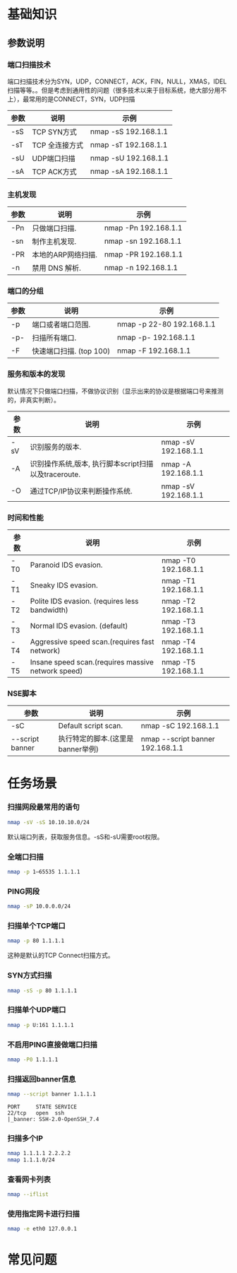 # 基础知识

## 参数说明
### 端口扫描技术
端口扫描技术分为SYN，UDP，CONNECT，ACK，FIN，NULL，XMAS，IDEL扫描等等。。但是考虑到通用性的问题（很多技术以来于目标系统，绝大部分用不上），最常用的是CONNECT，SYN，UDP扫描

| 参数 | 说明 | 示例 |
| -- | -- | -- |
| -sS | TCP SYN方式 | nmap -sS 192.168.1.1 |
| -sT | TCP 全连接方式 | nmap -sT 192.168.1.1 |
|   -sU  |     UDP端口扫描     | nmap -sU 192.168.1.1 |
|   -sA  |   TCP ACK方式  | nmap -sA 192.168.1.1 |

### 主机发现
| 参数 |        说明        |          示例          |
| -- | -- | -- |
|   -Pn  |         只做端口扫描.         | nmap -Pn 192.168.1.1 |
|   -sn  |       制作主机发现.      | nmap -sn 192.168.1.1 |
|   -PR  | 本地的ARP网络扫描. | nmap -PR 192.168.1.1 |
|   -n   |     禁用 DNS 解析.     |  nmap -n 192.168.1.1 |

### 端口的分组
| 参数 |        说明        |          示例          |
| -- | -- | -- |
|   -p   |    端口或者端口范围.    | nmap -p 22-80 192.168.1.1 |
|   -p-  |      扫描所有端口.      |    nmap -p- 192.168.1.1   |
|   -F   | 快速端口扫描. (top 100) |    nmap -F 192.168.1.1    |

### 服务和版本的发现
默认情况下只做端口扫描，不做协议识别（显示出来的协议是根据端口号来推测的，非真实判断）。

| 参数 |        说明        |          示例          |
| -- | -- | -- |
|   -sV  | 识别服务的版本. | nmap -sV 192.168.1.1 |
|   -A   |      识别操作系统,版本, 执行脚本script扫描以及traceroute.      |  nmap -A 192.168.1.1 |
|   -O  | 通过TCP/IP协议来判断操作系统. | nmap -sV 192.168.1.1 |

### 时间和性能
| 参数 |        说明        |          示例          |
| -- | -- | -- |
|   -T0  |       Paranoid IDS evasion.      | nmap -T0 192.168.1.1 |
|   -T1  |        Sneaky IDS evasion.       | nmap -T1 192.168.1.1 |
|   -T2  |        Polite IDS evasion. (requires less bandwidth)       | nmap -T2 192.168.1.1 |
|   -T3  |   Normal IDS evasion. (default)  | nmap -T3 192.168.1.1 |
|   -T4  |      Aggressive speed scan.(requires fast network)      | nmap -T4 192.168.1.1 |
|   -T5  |        Insane speed scan.(requires massive network speed)        | nmap -T5 192.168.1.1 |

### NSE脚本
| 参数 |        说明        |          示例          |
| -- | -- | -- |
|       -sC       |  Default script scan.  | nmap -sC 192.168.1.1 |
| --script banner | 执行特定的脚本.(这里是banner举例) | nmap --script banner 192.168.1.1 |
# 任务场景

### 扫描网段最常用的语句
```bash
nmap -sV -sS 10.10.10.0/24
```
默认端口列表，获取服务信息。-sS和-sU需要root权限。

### 全端口扫描
```bash
nmap -p 1–65535 1.1.1.1
```

### PING网段
```bash
nmap -sP 10.0.0.0/24
```

### 扫描单个TCP端口
```bash
nmap -p 80 1.1.1.1
```
这种是默认的TCP Connect扫描方式。

### SYN方式扫描
```bash
nmap -sS -p 80 1.1.1.1
```

### 扫描单个UDP端口
```bash
nmap -p U:161 1.1.1.1
```

### 不启用PING直接做端口扫描
```bash
nmap -P0 1.1.1.1
```

### 扫描返回banner信息
```bash
nmap --script banner 1.1.1.1
```
```
PORT     STATE SERVICE
22/tcp   open  ssh
|_banner: SSH-2.0-OpenSSH_7.4
```

### 扫描多个IP
```bash
nmap 1.1.1.1 2.2.2.2
nmap 1.1.1.0/24
```

### 查看网卡列表
```bash
nmap --iflist
```

### 使用指定网卡进行扫描
```bash
nmap -e eth0 127.0.0.1
```

# 常见问题
